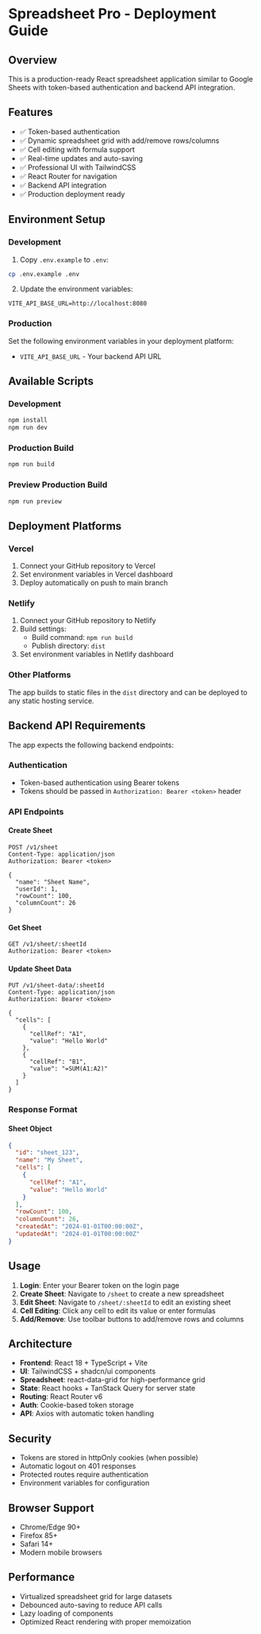 # Spreadsheet Pro - Deployment Guide

## Overview
This is a production-ready React spreadsheet application similar to Google Sheets with token-based authentication and backend API integration.

## Features
- ✅ Token-based authentication
- ✅ Dynamic spreadsheet grid with add/remove rows/columns
- ✅ Cell editing with formula support
- ✅ Real-time updates and auto-saving
- ✅ Professional UI with TailwindCSS
- ✅ React Router for navigation
- ✅ Backend API integration
- ✅ Production deployment ready

## Environment Setup

### Development
1. Copy `.env.example` to `.env`:
```bash
cp .env.example .env
```

2. Update the environment variables:
```env
VITE_API_BASE_URL=http://localhost:8080
```

### Production
Set the following environment variables in your deployment platform:
- `VITE_API_BASE_URL` - Your backend API URL

## Available Scripts

### Development
```bash
npm install
npm run dev
```

### Production Build
```bash
npm run build
```

### Preview Production Build
```bash
npm run preview
```

## Deployment Platforms

### Vercel
1. Connect your GitHub repository to Vercel
2. Set environment variables in Vercel dashboard
3. Deploy automatically on push to main branch

### Netlify
1. Connect your GitHub repository to Netlify
2. Build settings:
   - Build command: `npm run build`
   - Publish directory: `dist`
3. Set environment variables in Netlify dashboard

### Other Platforms
The app builds to static files in the `dist` directory and can be deployed to any static hosting service.

## Backend API Requirements

The app expects the following backend endpoints:

### Authentication
- Token-based authentication using Bearer tokens
- Tokens should be passed in `Authorization: Bearer <token>` header

### API Endpoints

#### Create Sheet
```
POST /v1/sheet
Content-Type: application/json
Authorization: Bearer <token>

{
  "name": "Sheet Name",
  "userId": 1,
  "rowCount": 100,
  "columnCount": 26
}
```

#### Get Sheet
```
GET /v1/sheet/:sheetId
Authorization: Bearer <token>
```

#### Update Sheet Data
```
PUT /v1/sheet-data/:sheetId
Content-Type: application/json
Authorization: Bearer <token>

{
  "cells": [
    {
      "cellRef": "A1",
      "value": "Hello World"
    },
    {
      "cellRef": "B1", 
      "value": "=SUM(A1:A2)"
    }
  ]
}
```

### Response Format

#### Sheet Object
```json
{
  "id": "sheet_123",
  "name": "My Sheet",
  "cells": [
    {
      "cellRef": "A1",
      "value": "Hello World"
    }
  ],
  "rowCount": 100,
  "columnCount": 26,
  "createdAt": "2024-01-01T00:00:00Z",
  "updatedAt": "2024-01-01T00:00:00Z"
}
```

## Usage

1. **Login**: Enter your Bearer token on the login page
2. **Create Sheet**: Navigate to `/sheet` to create a new spreadsheet
3. **Edit Sheet**: Navigate to `/sheet/:sheetId` to edit an existing sheet
4. **Cell Editing**: Click any cell to edit its value or enter formulas
5. **Add/Remove**: Use toolbar buttons to add/remove rows and columns

## Architecture

- **Frontend**: React 18 + TypeScript + Vite
- **UI**: TailwindCSS + shadcn/ui components
- **Spreadsheet**: react-data-grid for high-performance grid
- **State**: React hooks + TanStack Query for server state
- **Routing**: React Router v6
- **Auth**: Cookie-based token storage
- **API**: Axios with automatic token handling

## Security

- Tokens are stored in httpOnly cookies (when possible)
- Automatic logout on 401 responses
- Protected routes require authentication
- Environment variables for configuration

## Browser Support

- Chrome/Edge 90+
- Firefox 85+
- Safari 14+
- Modern mobile browsers

## Performance

- Virtualized spreadsheet grid for large datasets
- Debounced auto-saving to reduce API calls
- Lazy loading of components
- Optimized React rendering with proper memoization